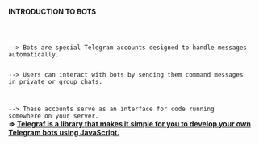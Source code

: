 <B>INTRODUCTION TO BOTS</B>
<CODE>

<BR>
--> Bots are special Telegram accounts designed to handle messages automatically. 

--> Users can interact with bots by sending them command messages in private or group chats.

--> These accounts serve as an interface for code running somewhere on your server.
</CODE>
<BR>
<B>
=> <U>Telegraf is a library that makes it simple for you to develop your own Telegram bots using JavaScript.</U>
</B>
